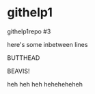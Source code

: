 githelp1
========

githelp1repo #3

here's some inbetween lines

BUTTHEAD

BEAVIS!

heh heh heh heheheheheh




